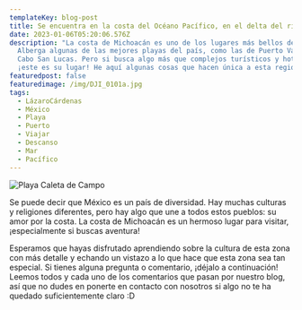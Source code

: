 ```yaml
---
templateKey: blog-post
title: Se encuentra en la costa del Océano Pacífico, en el delta del río Balsas.
date: 2023-01-06T05:20:06.576Z
description: "La costa de Michoacán es uno de los lugares más bellos de México.
  Alberga algunas de las mejores playas del país, como las de Puerto Vallarta y
  Cabo San Lucas. Pero si busca algo más que complejos turísticos y hoteles,
  ¡este es su lugar! He aquí algunas cosas que hacen única a esta región:"
featuredpost: false
featuredimage: /img/DJI_0101a.jpg
tags:
  - LázaroCárdenas
  - México
  - Playa
  - Puerto
  - Viajar
  - Descanso
  - Mar
  - Pacífico
---
```

![Playa Caleta de Campo](/img/_dsc1911.jpg "Vista de un atardecer en la playa")

Se puede decir que México es un país de diversidad. Hay muchas culturas y religiones diferentes, pero hay algo que une a todos estos pueblos: su amor por la costa. La costa de Michoacán es un hermoso lugar para visitar, ¡especialmente si buscas aventura!

Esperamos que hayas disfrutado aprendiendo sobre la cultura de esta zona con más detalle y echando un vistazo a lo que hace que esta zona sea tan especial. Si tienes alguna pregunta o comentario, ¡déjalo a continuación! Leemos todos y cada uno de los comentarios que pasan por nuestro blog, así que no dudes en ponerte en contacto con nosotros si algo no te ha quedado suficientemente claro :D